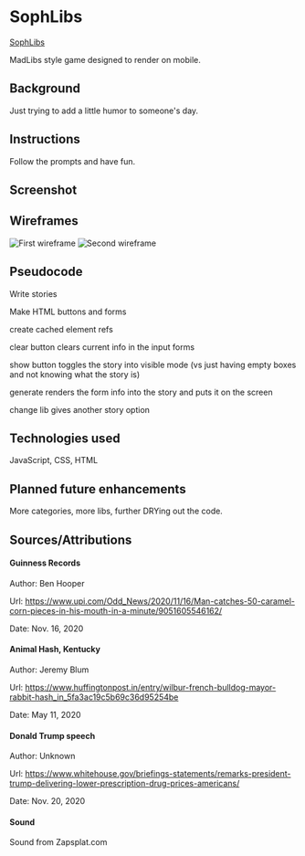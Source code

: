 # SophLibs

[SophLibs](https://happy-goldfish.surge.sh)

MadLibs style game designed to render on mobile.

## Background

Just trying to add a little humor to someone's day.

## Instructions

Follow the prompts and have fun.

## Screenshot

<!-- enter screenshots here -->


## Wireframes

![First wireframe](https://imgur.com/YYxd04y.png)
![Second wireframe](https://imgur.com/OnNQ4RL.png)


## Pseudocode

Write stories

Make HTML buttons and forms

create cached element refs

clear button clears current info in the input forms

show button toggles the story into visible mode (vs just having empty boxes and not knowing what the story is)

generate renders the form info into the story and puts it on the screen 

change lib gives another story option

## Technologies used 

JavaScript, CSS, HTML


## Planned future enhancements

More categories, more libs, further DRYing out the code. 


## Sources/Attributions

#### Guinness Records
Author: Ben Hooper

Url: https://www.upi.com/Odd_News/2020/11/16/Man-catches-50-caramel-corn-pieces-in-his-mouth-in-a-minute/9051605546162/

Date: Nov. 16, 2020

#### Animal Hash, Kentucky
Author: Jeremy Blum

Url: https://www.huffingtonpost.in/entry/wilbur-french-bulldog-mayor-rabbit-hash_in_5fa3ac19c5b69c36d95254be

Date: May 11, 2020

#### Donald Trump speech
Author: Unknown

Url: https://www.whitehouse.gov/briefings-statements/remarks-president-trump-delivering-lower-prescription-drug-prices-americans/

Date: Nov. 20, 2020

#### Sound
Sound from Zapsplat.com